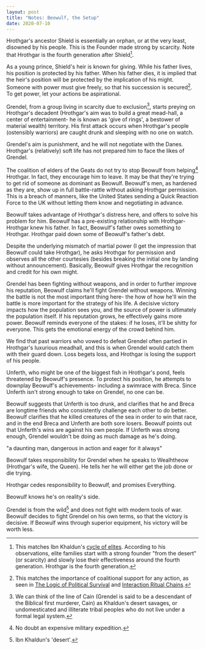 ```yaml
---
layout: post
title: "Notes: Beowulf, the Setup"
date: 2020-07-10
---
```


Hrothgar's ancestor Shield is essentially an orphan, or at the very least, disowned by his people. This is the Founder made strong by scarcity. Note that Hrothgar is the fourth generation after Shield[^khaldun].

[^khaldun]: This matches Ibn Khaldun's [cycle of elites](https://en.wikipedia.org/wiki/Muqaddimah). According to his observations, elite families start with a strong founder "from the desert" (or scarcity) and slowly lose their effectiveness around the fourth generation. Hrothgar is the fourth generation.

As a young prince, Shield's heir is known for giving. While his father lives, his position is protected by his father. When his father dies, it is implied that the heir's position will be protected by the implication of his might. Someone with power must give freely, so that his succession is secured[^coalitions]. To get power, let your actions be aspirational. 

[^coalitions]: This matches the importance of coalitional support for any action, as seen in [The Logic of Political Survival](https://mitpress.mit.edu/books/logic-political-survival) and [Interaction Ritual Chains](https://en.wikipedia.org/wiki/Randall_Collins).

Grendel, from a group living in scarcity due to exclusion[^savages], starts preying on Hrothgar's decadent (Hrothgar's aim was to build a great mead-hall, a center of entertainment- he is known as 'give of rings', a bestower of material wealth) territory. His first attack occurs when Hrothgar's people (ostensibly warriors) are caught drunk and sleeping with no one on watch.

[^savages]: We can think of the line of Cain (Grendel is said to be a descendant of the Biblical first murderer, Cain) as Khaldun's desert savages, or undomesticated and illiterate tribal peoples who do not live under a formal legal system.

Grendel's aim is punishment, and he will not negotiate with the Danes. Hrothgar's (relatively) soft life has not prepared him to face the likes of Grendel. 

The coalition of elders of the Geats do not try to stop Beowulf from helping[^helping] Hrothgar. In fact, they encourage him to leave. It may be that they're trying to get rid of someone as dominant as Beowulf. Beowulf's men, as hardened as they are, show up in full battle-rattle without asking Hrothgar permission. This is a breach of manners, like the United States sending a Quick Reaction Force to the UK without letting them know and negotiating in advance. 

[^helping]: No doubt an expensive military expedition.

Beowulf takes advantage of Hrothgar's distress here, and offers to solve his problem for him. Beowulf has a pre-existing relationship with Hrothgar- Hrothgar knew his father. In fact, Beowulf's father owes something to Hrothgar. Hrothgar paid down some of Beowulf's father's debt. 

Despite the underlying mismatch of martial power (I get the impression that Beowulf could take Hrothgar), he asks Hrothgar for permission and observes all the other courtesies (besides breaking the initial one by landing without announcement). Basically, Beowulf gives Hrothgar the recognition and credit for his own might. 

Grendel has been fighting without weapons, and in order to further improve his reputation, Beowulf claims he'll fight Grendel without weapons. Winning the battle is not the most important thing here- the how of how he'll win the battle is more important for the strategy of his life. A decisive victory impacts how the population sees you, and the source of power is ultimately the population itself. If his reputation grows, he effectively gains more power. Beowulf reminds everyone of the stakes: if he loses, it'll be shitty for everyone. This gets the emotional energy of the crowd behind him. 

We find that past warriors who vowed to defeat Grendel often partied in Hrothgar's luxurious meadhall, and this is when Grendel would catch them with their guard down. Loss begets loss, and Hrothgar is losing the support of his people.

Unferth, who might be one of the biggest fish in Hrothgar's pond, feels threatened by Beowulf's presence. To protect his position, he attempts to downplay Beowulf's achievements- including a swimrace with Breca. Since Unferth isn't strong enough to take on Grendel, no one can be. 

Beowulf suggests that Unferth is too drunk, and clarifies that he and Breca are longtime friends who consistently challenge each other to do better. Beowulf clarifies that he killed creatures of the sea in order to win that race, and in the end Breca and Unferth are both sore losers. Beowulf points out that Unferth's wins are against his own people. If Unferth was strong enough, Grendel wouldn't be doing as much damage as he's doing. 

"a daunting man, dangerous in action and eager for it always"

Beowulf takes responsibility for Grendel when he speaks to Wealhtheow (Hrothgar's wife, the Queen). He tells her he will either get the job done or die trying. 

Hrothgar cedes responsibility to Beowulf, and promises Everything.

Beowulf knows he's on reality's side. 

Grendel is from the wild[^desert] and does not fight with modern tools of war. Beowulf decides to fight Grendel on his own terms, so that the victory is decisive. If Beowulf wins through superior equipment, his victory will be worth less.

[^desert]: Ibn Khaldun's 'desert'. 
